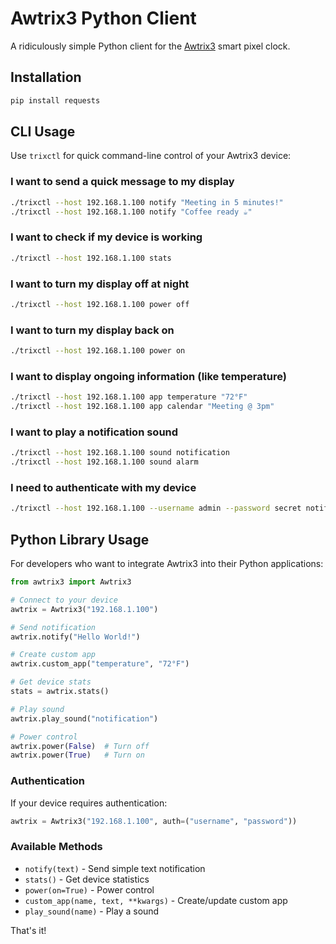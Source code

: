 # Awtrix3 Python Client

A ridiculously simple Python client for the [Awtrix3](https://github.com/Blueforcer/awtrix3) smart pixel clock.

## Installation

```bash
pip install requests
```

## CLI Usage

Use `trixctl` for quick command-line control of your Awtrix3 device:

### I want to send a quick message to my display
```bash
./trixctl --host 192.168.1.100 notify "Meeting in 5 minutes!"
./trixctl --host 192.168.1.100 notify "Coffee ready ☕"
```

### I want to check if my device is working
```bash
./trixctl --host 192.168.1.100 stats
```

### I want to turn my display off at night
```bash
./trixctl --host 192.168.1.100 power off
```

### I want to turn my display back on
```bash
./trixctl --host 192.168.1.100 power on
```

### I want to display ongoing information (like temperature)
```bash
./trixctl --host 192.168.1.100 app temperature "72°F"
./trixctl --host 192.168.1.100 app calendar "Meeting @ 3pm"
```

### I want to play a notification sound
```bash
./trixctl --host 192.168.1.100 sound notification
./trixctl --host 192.168.1.100 sound alarm
```

### I need to authenticate with my device
```bash
./trixctl --host 192.168.1.100 --username admin --password secret notify "Hello!"
```

## Python Library Usage

For developers who want to integrate Awtrix3 into their Python applications:

```python
from awtrix3 import Awtrix3

# Connect to your device
awtrix = Awtrix3("192.168.1.100")

# Send notification
awtrix.notify("Hello World!")

# Create custom app
awtrix.custom_app("temperature", "72°F")

# Get device stats
stats = awtrix.stats()

# Play sound
awtrix.play_sound("notification")

# Power control
awtrix.power(False)  # Turn off
awtrix.power(True)   # Turn on
```

### Authentication

If your device requires authentication:

```python
awtrix = Awtrix3("192.168.1.100", auth=("username", "password"))
```

### Available Methods

- `notify(text)` - Send simple text notification
- `stats()` - Get device statistics  
- `power(on=True)` - Power control
- `custom_app(name, text, **kwargs)` - Create/update custom app
- `play_sound(name)` - Play a sound

That's it!